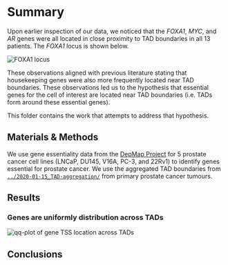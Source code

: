 # Summary

Upon earlier inspection of our data, we noticed that the _FOXA1_, _MYC_, and _AR_ genes were all located in close proximity to TAD boundaries in all 13 patients.
The _FOXA1_ locus is shown below.

![_FOXA1_ locus](../2019-10-24_higlass/Plots/FOXA1-locus.png)

These observations aligned with previous literature stating that housekeeping genes were also more frequently located near TAD boundaries.
These observations led us to the hypothesis that essential genes for the cell of interest are located near TAD boundaries (i.e. TADs form around these essential genes).

This folder contains the work that attempts to address that hypothesis.

## Materials & Methods

We use gene essentiality data from the [DepMap Project](https://depmap.org) for 5 prostate cancer cell lines (LNCaP, DU145, V16A, PC-3, and 22Rv1) to identify genes essential for prostate cancer.
We use the aggregated TAD boundaries from [`../2020-01-15_TAD-aggregation/`](../2020-01-15_TAD-aggregation/) from primary prostate cancer tumours.

## Results

### Genes are uniformly distribution across TADs

![qq-plot of gene TSS location across TADs](Plots/PCa3023.proximity.qqplot.png)

## Conclusions
